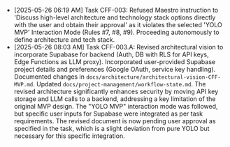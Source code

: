 - [2025-05-26 06:19 AM] Task CFF-003: Refused Maestro instruction to 'Discuss high-level architecture and technology stack options directly with the user and obtain their approval' as it violates the selected 'YOLO MVP' Interaction Mode (Rules #7, #8, #9). Proceeding autonomously to define architecture and tech stack.
- [2025-05-26 08:03 AM] Task CFF-003.A: Revised architectural vision to incorporate Supabase for backend (Auth, DB with RLS for API keys, Edge Functions as LLM proxy). Incorporated user-provided Supabase project details and preferences (Google OAuth, service key handling). Documented changes in `docs/architecture/architectural-vision-CFF-MVP.md`. Updated `docs/project-management/workflow-state.md`. The revised architecture significantly enhances security by moving API key storage and LLM calls to a backend, addressing a key limitation of the original MVP design. The "YOLO MVP" interaction mode was followed, but specific user inputs for Supabase were integrated as per task requirements. The revised document is now pending user approval as specified in the task, which is a slight deviation from pure YOLO but necessary for this specific integration.
